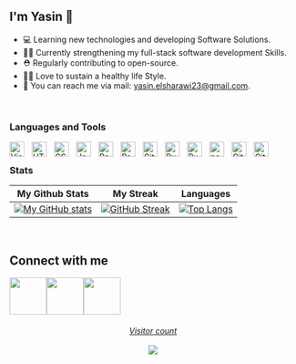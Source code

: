 ## I'm Yasin 👋

- :computer: Learning new technologies and developing Software Solutions.
- :ok_man: Currently strengthening my full-stack software development Skills.
- ⛑ Regularly contributing to open-source.
- 💪🏽 Love to sustain a healthy life Style.
- :email: You can reach me via mail: yasin.elsharawi23@gmail.com.

<br />
  
### Languages and Tools
  
[<img align="left" alt="Visual Studio Code" width="26px" src="https://cdn.jsdelivr.net/gh/devicons/devicon/icons/vscode/vscode-original.svg" style="padding-right:10px;" />](https://code.visualstudio.com/)
[<img align="left" alt="HTML5" width="26px" src="https://cdn.jsdelivr.net/gh/devicons/devicon/icons/html5/html5-original.svg" style="padding-right:10px;" />](https://developer.mozilla.org/en-US/docs/Web/Guide/HTML/HTML5)
[<img align="left" alt="CSS3" width="26px" src="https://cdn.jsdelivr.net/gh/devicons/devicon/icons/css3/css3-original.svg" style="padding-right:10px;" />](https://developer.mozilla.org/en-US/docs/Web/CSS)
[<img align="left" alt="JavaScript" width="26px" src="https://cdn.jsdelivr.net/gh/devicons/devicon/icons/javascript/javascript-original.svg" style="padding-right:10px;" />](https://developer.mozilla.org/en-US/docs/Web/JavaScript)
[<img align="left" alt="React" width="26px" src="https://cdn.jsdelivr.net/gh/devicons/devicon/icons/react/react-original.svg" style="padding-right:10px;" />](https://reactjs.org/)
[<img align="left" alt="Redux" width="26px" src="https://cdn.jsdelivr.net/gh/devicons/devicon/icons/redux/redux-original.svg" style="padding-right:10px;" />](https://redux.js.org/)
[<img align="left" alt="Git" width="26px" src="https://cdn.jsdelivr.net/gh/devicons/devicon/icons/git/git-original.svg" style="padding-right:10px;" />](https://git-scm.com/)
[<img align="left" alt="Ruby" width="26px" src="https://cdn.jsdelivr.net/gh/devicons/devicon/icons/ruby/ruby-original.svg" style="padding-right:10px;" />](https://www.ruby-lang.org/)
[<img align="left" alt="Ruby on Rails" width="26px" src="https://upload.wikimedia.org/wikipedia/commons/thumb/6/62/Ruby_On_Rails_Logo.svg/64px-Ruby_On_Rails_Logo.svg.png" style="padding-right:10px;" />](https://rubyonrails.org/)
[<img align="left" alt="postgreSQL" width="26px" src="https://upload.wikimedia.org/wikipedia/commons/thumb/2/29/Postgresql_elephant.svg/64px-Postgresql_elephant.svg.png" style="padding-right:10px;" />](https://www.postgresql.org/)
[<img align="left" alt="GitHub" width="26px" src="https://user-images.githubusercontent.com/3369400/139447912-e0f43f33-6d9f-45f8-be46-2df5bbc91289.png" style="padding-right:10px;" />](https://github.com#gh-dark-mode-only)
[<img align="left" alt="GitHub" width="26px" src="https://user-images.githubusercontent.com/3369400/139448065-39a229ba-4b06-434b-bc67-616e2ed80c8f.png" style="padding-right:10px;" />](https://github.com#gh-light-mode-only)
<br />
  
### Stats
  
|                                                      **My Github Stats**                                                      |                                                      **My Streak**                                                      |                                                      **Languages**                                                      |
| :----------------------------------------------------------------------------------------------------------------------------: | :----------------------------------------------------------------------------------------------------------------------------: | :----------------------------------------------------------------------------------------------------------------------------: |
| [![My GitHub stats](https://github-readme-stats.vercel.app/api?username=Yazino12&count_private=true&show_icons=true&theme=tokyonight)](https://github.com/Yazino12) |[![GitHub Streak](https://github-readme-streak-stats.herokuapp.com/?user=Yazino12&theme=tokyonight)](https://github.com/Yazino12) |[![Top Langs](https://github-readme-stats.vercel.app/api/top-langs/?username=Yazino12&show_icons=true&theme=tokyonight&layout=compact)](https://github.com/Yazino12) |

<br />

## Connect with me
<a href="https://twitter.com/yasino24"><img width="65px" src="https://img.icons8.com/doodle/2x/twitter--v1.png"><a href="https://www.linkedin.com/in/yasin-warsame-a4176217a/"><img width="65px" src="https://img.icons8.com/doodle/2x/linkedin--v2.png"><a href="https://instagram.com/yazinz22"><img width="65px" src="https://img.icons8.com/doodle/2x/instagram-new.png">
  
<h6 align="center"> 
  Visitor count<br /><br />
  <img src="https://profile-counter.glitch.me/yazino12/count.svg" />
</h6>
